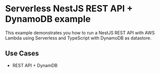 <!--
title: 'AWS REST API DynamoDB example (NodeJS & Typescript)'
description: 'This example demonstrates an AWS Lambda with Typescript for a REST API using NestJS annd DynamoDB '
platform: AWS
language: TypeScript
authorLink: 'https://github.com/cyberworkz/examples/tree/master/online-library'
authorName: 'Haiko van der Schaaf'
-->
# Serverless NestJS REST API + DynamoDB example
This example demonstrates you how to run a NestJS REST API with AWS Lambda using Serverless and TypeScript with DynamoDB as datastore.

## Use Cases
- REST API + DynamDB
